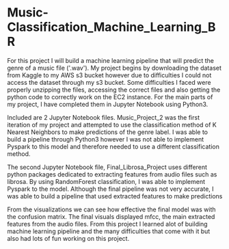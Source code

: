 # Music-Classification_Machine_Learning_BR
For this project I will build a machine learning pipeline that will predict the genre of a music file ('.wav'). My project
begins by downloading the dataset from Kaggle to my AWS s3 bucket however due to difficulties I could not access the dataset 
through my s3 bucket. Some difficulties I faced were properly unzipping the files, accessing the correct files and also getting 
the python code to correctly work on the EC2 instance. For the main parts of my project, I have completed them in Jupyter Notebook
using Python3. 

Included are 2 Jupyter Notebook files. Music_Project_2 was the first iteration of my project and attempted to use the classification
method of K Nearest Neighbors to make predictions of the genre label. I was able to build a pipeline through Python3 however I was not
able to implement Pyspark to this model and therefore needed to use a different classification method.

The second Jupyter Notebook file, Final_Librosa_Project uses different python packages dedicated to extracting features from audio files such as 
librosa. By using RandomForest classification, I was able to implement Pyspark to the model. Although the final pipeline was not very accurate, 
I was able to build a pipeline that used extracted features to make predictions

From the visualizations we can see how effective the final model was with the confusion matrix. The final visuals displayed mfcc, the main extracted 
features from the audio files. From this project I learned alot of building machine learning pipeline and the many difficulties that come with it but
also had lots of fun working on this project.
